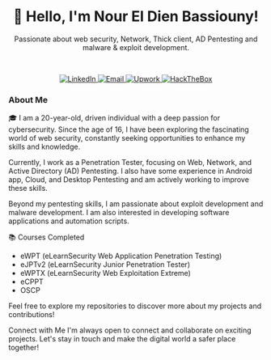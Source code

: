 <div align="center">
  <h1>👋 Hello, I'm Nour El Dien Bassiouny!</h1>
  <p>Passionate about web security, Network, Thick client, AD Pentesting and malware & exploit development.</p>
  <br>
  <p>
    <a href="https://www.linkedin.com/in/nour-el-dien-bassiouny-054674250/">
      <img src="https://img.shields.io/badge/LinkedIn-0077B5?style=for-the-badge&logo=linkedin&logoColor=white" alt="LinkedIn">
    </a>
    <a href="mailto:nourbassiouny.official@gmail.com">
      <img src="https://img.shields.io/badge/Email-D14836?style=for-the-badge&logo=gmail&logoColor=white" alt="Email">
    </a>
    <a href="https://www.upwork.com/fl/bassiouny1337?mp_source=share">
      <img src="https://img.shields.io/badge/Upwork-6FDA44?style=for-the-badge&logo=upwork&logoColor=white" alt="Upwork">
    </a>
    <a href="https://app.hackthebox.com/users/1945638">
      <img src="https://img.shields.io/badge/HackTheBox-9FEF00?style=for-the-badge&logo=hackthebox&logoColor=white" alt="HackTheBox">
    </a>
  </p>
</div>

<h3>About Me</h3>
<div align="center">
</div>
🎓 I am a 20-year-old, driven individual with a deep passion for cybersecurity. Since the age of 16, I have been exploring the fascinating world of web security, constantly seeking opportunities to enhance my skills and knowledge.

Currently, I work as a Penetration Tester, focusing on Web, Network, and Active Directory (AD) Pentesting. I also have some experience in Android app, Cloud, and Desktop Pentesting and am actively working to improve these skills.

Beyond my pentesting skills, I am passionate about exploit development and malware development. I am also interested in developing software applications and automation scripts.

📚 Courses Completed
- eWPT (eLearnSecurity Web Application Penetration Testing)
- eJPTv2 (eLearnSecurity Junior Penetration Tester)
- eWPTX (eLearnSecurity Web Exploitation Extreme)
- eCPPT
- OSCP

Feel free to explore my repositories to discover more about my projects and contributions!

Connect with Me
I'm always open to connect and collaborate on exciting projects. Let's stay in touch and make the digital world a safer place together!

<div align="center">
</div>
